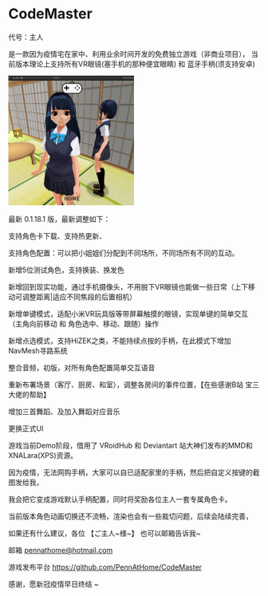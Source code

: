 # CodeMaster

代号：主人 

是一款因为疫情宅在家中、利用业余时间开发的免费独立游戏（非商业项目），
当前版本理论上支持所有VR眼镜(塞手机的那种便宜眼睛) 和 蓝牙手柄(须支持安卓)

<img src="URPToon_v0.1.16.8.png" width="50%"> 

最新 0.1.18.1 版，最新调整如下：

支持角色卡下载、支持热更新、

支持角色配置：可以把小姐姐们分配到不同场所，不同场所有不同的互动。

新增5位测试角色，支持换装、换发色

新增回到现实功能，通过手机摄像头，不用脱下VR眼镜也能做一些日常（上下移动可调整距离|适应不同焦段的后置相机）

新增单键模式，适配小米VR玩具版等带屏幕触摸的眼镜，实现单键的简单交互（主角向前移动 和 角色选中、移动、跟随）操作

新增点选模式，支持HiZEK之类，不能持续点按的手柄，在此模式下增加NavMesh寻路系统

整合音频，初版，对所有角色配置简单交互语音

重新布署场景（客厅、厨房、和室），调整各房间的事件位置，【在些感谢B站 宝三 大佬的帮助】

增加三首舞蹈、及加入舞蹈对应音乐

更换正式UI



游戏当前Demo阶段，借用了 VRoidHub 和 Deviantart 站大神们发布的MMD和XNALara(XPS)资源。

因为疫情，无法网购手柄，大家可以自已适配家里的手柄，然后把自定义按键的截图发给我，

我会把它变成游戏默认手柄配置，同时将奖励各位主人一套专属角色卡。


当前版本角色动画切换还不流畅，渲染也会有一些裁切问题，后续会陆续完善，

如果还有什么建议，各位 【ご主人~様~】 也可以邮箱告诉我~


邮箱 pennathome@hotmail.com

游戏发布平台 https://github.com/PennAtHome/CodeMaster


感谢，愿新冠疫情早日终结 ~